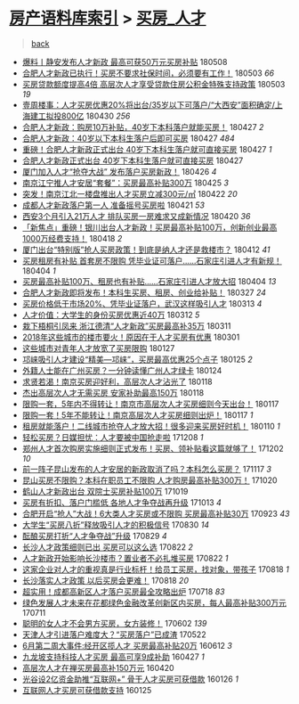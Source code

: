 [房产语料库索引](../../README.md)  > [买房_人才](买房_人才.md)
====
> [back](../README.md)

- [爆料丨静安发布人才新政 最高可获50万元买房补贴](http://jkwz.applinzi.com/ittc/7100692255302222864.html#%E7%88%86%E6%96%99%E4%B8%A8%E9%9D%99%E5%AE%89%E5%8F%91%E5%B8%83%E4%BA%BA%E6%89%8D%E6%96%B0%E6%94%BF+%E6%9C%80%E9%AB%98%E5%8F%AF%E8%8E%B750%E4%B8%87%E5%85%83%E4%B9%B0%E6%88%BF%E8%A1%A5%E8%B4%B4) 180508  
- [合肥人才新政已执行！买房不要求社保时间，必须要有工作！](http://jkwz.applinzi.com/ittc/7098807611598308369.html#%E5%90%88%E8%82%A5%E4%BA%BA%E6%89%8D%E6%96%B0%E6%94%BF%E5%B7%B2%E6%89%A7%E8%A1%8C%EF%BC%81%E4%B9%B0%E6%88%BF%E4%B8%8D%E8%A6%81%E6%B1%82%E7%A4%BE%E4%BF%9D%E6%97%B6%E9%97%B4%EF%BC%8C%E5%BF%85%E9%A1%BB%E8%A6%81%E6%9C%89%E5%B7%A5%E4%BD%9C%EF%BC%81) 180503 *66* 
- [买房贷款额度提高4倍 高层次人才享受贷款住房公积金特殊支持政策](http://jkwz.applinzi.com/ittc/7098774673133405194.html#%E4%B9%B0%E6%88%BF%E8%B4%B7%E6%AC%BE%E9%A2%9D%E5%BA%A6%E6%8F%90%E9%AB%984%E5%80%8D+%E9%AB%98%E5%B1%82%E6%AC%A1%E4%BA%BA%E6%89%8D%E4%BA%AB%E5%8F%97%E8%B4%B7%E6%AC%BE%E4%BD%8F%E6%88%BF%E5%85%AC%E7%A7%AF%E9%87%91%E7%89%B9%E6%AE%8A%E6%94%AF%E6%8C%81%E6%94%BF%E7%AD%96) 180503 *19* 
- [壹周楼事：人才买房优惠20%将出台/35岁以下可落户/“大西安”面积确定/上海建工拟投800亿](http://jkwz.applinzi.com/ittc/7097766596103898129.html#%E5%A3%B9%E5%91%A8%E6%A5%BC%E4%BA%8B%EF%BC%9A%E4%BA%BA%E6%89%8D%E4%B9%B0%E6%88%BF%E4%BC%98%E6%83%A020%25%E5%B0%86%E5%87%BA%E5%8F%B0%2F35%E5%B2%81%E4%BB%A5%E4%B8%8B%E5%8F%AF%E8%90%BD%E6%88%B7%2F%E2%80%9C%E5%A4%A7%E8%A5%BF%E5%AE%89%E2%80%9D%E9%9D%A2%E7%A7%AF%E7%A1%AE%E5%AE%9A%2F%E4%B8%8A%E6%B5%B7%E5%BB%BA%E5%B7%A5%E6%8B%9F%E6%8A%95800%E4%BA%BF) 180430 *256* 
- [合肥人才新政：购房10万补贴，40岁下本科落户就能买房！](http://jkwz.applinzi.com/ittc/7096656265289925648.html#%E5%90%88%E8%82%A5%E4%BA%BA%E6%89%8D%E6%96%B0%E6%94%BF%EF%BC%9A%E8%B4%AD%E6%88%BF10%E4%B8%87%E8%A1%A5%E8%B4%B4%EF%BC%8C40%E5%B2%81%E4%B8%8B%E6%9C%AC%E7%A7%91%E8%90%BD%E6%88%B7%E5%B0%B1%E8%83%BD%E4%B9%B0%E6%88%BF%EF%BC%81) 180427 *2* 
- [合肥人才新政：40岁以下本科生落户后即可买房](http://jkwz.applinzi.com/ittc/7096617794579989511.html#%E5%90%88%E8%82%A5%E4%BA%BA%E6%89%8D%E6%96%B0%E6%94%BF%EF%BC%9A40%E5%B2%81%E4%BB%A5%E4%B8%8B%E6%9C%AC%E7%A7%91%E7%94%9F%E8%90%BD%E6%88%B7%E5%90%8E%E5%8D%B3%E5%8F%AF%E4%B9%B0%E6%88%BF) 180427 *484* 
- [重磅！合肥人才新政正式出台 40岁下本科生落户就可直接买房](http://jkwz.applinzi.com/ittc/7096579559623492625.html#%E9%87%8D%E7%A3%85%EF%BC%81%E5%90%88%E8%82%A5%E4%BA%BA%E6%89%8D%E6%96%B0%E6%94%BF%E6%AD%A3%E5%BC%8F%E5%87%BA%E5%8F%B0+40%E5%B2%81%E4%B8%8B%E6%9C%AC%E7%A7%91%E7%94%9F%E8%90%BD%E6%88%B7%E5%B0%B1%E5%8F%AF%E7%9B%B4%E6%8E%A5%E4%B9%B0%E6%88%BF) 180427 *1* 
- [合肥人才新政正式出台 40岁下本科生落户就可直接买房](http://jkwz.applinzi.com/ittc/7096571014597313553.html#%E5%90%88%E8%82%A5%E4%BA%BA%E6%89%8D%E6%96%B0%E6%94%BF%E6%AD%A3%E5%BC%8F%E5%87%BA%E5%8F%B0+40%E5%B2%81%E4%B8%8B%E6%9C%AC%E7%A7%91%E7%94%9F%E8%90%BD%E6%88%B7%E5%B0%B1%E5%8F%AF%E7%9B%B4%E6%8E%A5%E4%B9%B0%E6%88%BF) 180427  
- [厦门加入人才“抢夺大战” 发布落户买房新政！](http://jkwz.applinzi.com/ittc/7096218325761917968.html#%E5%8E%A6%E9%97%A8%E5%8A%A0%E5%85%A5%E4%BA%BA%E6%89%8D%E2%80%9C%E6%8A%A2%E5%A4%BA%E5%A4%A7%E6%88%98%E2%80%9D+%E5%8F%91%E5%B8%83%E8%90%BD%E6%88%B7%E4%B9%B0%E6%88%BF%E6%96%B0%E6%94%BF%EF%BC%81) 180426 *4* 
- [南京江宁推人才安居“套餐”：买房最高补贴300万](http://jkwz.applinzi.com/ittc/7096064722317345803.html#%E5%8D%97%E4%BA%AC%E6%B1%9F%E5%AE%81%E6%8E%A8%E4%BA%BA%E6%89%8D%E5%AE%89%E5%B1%85%E2%80%9C%E5%A5%97%E9%A4%90%E2%80%9D%EF%BC%9A%E4%B9%B0%E6%88%BF%E6%9C%80%E9%AB%98%E8%A1%A5%E8%B4%B4300%E4%B8%87) 180425 *3* 
- [突发！南京江北一楼盘推出人才买房立减300元/㎡](http://jkwz.applinzi.com/ittc/7094697772303516679.html#%E7%AA%81%E5%8F%91%EF%BC%81%E5%8D%97%E4%BA%AC%E6%B1%9F%E5%8C%97%E4%B8%80%E6%A5%BC%E7%9B%98%E6%8E%A8%E5%87%BA%E4%BA%BA%E6%89%8D%E4%B9%B0%E6%88%BF%E7%AB%8B%E5%87%8F300%E5%85%83%2F%E3%8E%A1) 180422 *20* 
- [成都人才新政落户第一人 准备摇号买房啦](http://jkwz.applinzi.com/ittc/7094448655979512848.html#%E6%88%90%E9%83%BD%E4%BA%BA%E6%89%8D%E6%96%B0%E6%94%BF%E8%90%BD%E6%88%B7%E7%AC%AC%E4%B8%80%E4%BA%BA+%E5%87%86%E5%A4%87%E6%91%87%E5%8F%B7%E4%B9%B0%E6%88%BF%E5%95%A6) 180421 *53* 
- [西安3个月引入21万人才 排队买房一房难求又成新情况](http://jkwz.applinzi.com/ittc/7094166236281963530.html#%E8%A5%BF%E5%AE%893%E4%B8%AA%E6%9C%88%E5%BC%95%E5%85%A521%E4%B8%87%E4%BA%BA%E6%89%8D+%E6%8E%92%E9%98%9F%E4%B9%B0%E6%88%BF%E4%B8%80%E6%88%BF%E9%9A%BE%E6%B1%82%E5%8F%88%E6%88%90%E6%96%B0%E6%83%85%E5%86%B5) 180420 *36* 
- [「新焦点」重磅！银川出台人才新政！买房最高补贴100万，创新创业最高1000万经费支持！](http://jkwz.applinzi.com/ittc/7093337492029965323.html#%E3%80%8C%E6%96%B0%E7%84%A6%E7%82%B9%E3%80%8D%E9%87%8D%E7%A3%85%EF%BC%81%E9%93%B6%E5%B7%9D%E5%87%BA%E5%8F%B0%E4%BA%BA%E6%89%8D%E6%96%B0%E6%94%BF%EF%BC%81%E4%B9%B0%E6%88%BF%E6%9C%80%E9%AB%98%E8%A1%A5%E8%B4%B4100%E4%B8%87%EF%BC%8C%E5%88%9B%E6%96%B0%E5%88%9B%E4%B8%9A%E6%9C%80%E9%AB%981000%E4%B8%87%E7%BB%8F%E8%B4%B9%E6%94%AF%E6%8C%81%EF%BC%81) 180418 *2* 
- [厦门出台“特别版”抢人买房政策！到底是纳人才还是救楼市？](http://jkwz.applinzi.com/ittc/7091005527276651527.html#%E5%8E%A6%E9%97%A8%E5%87%BA%E5%8F%B0%E2%80%9C%E7%89%B9%E5%88%AB%E7%89%88%E2%80%9D%E6%8A%A2%E4%BA%BA%E4%B9%B0%E6%88%BF%E6%94%BF%E7%AD%96%EF%BC%81%E5%88%B0%E5%BA%95%E6%98%AF%E7%BA%B3%E4%BA%BA%E6%89%8D%E8%BF%98%E6%98%AF%E6%95%91%E6%A5%BC%E5%B8%82%EF%BC%9F) 180412 *41* 
- [买房租房有补贴 首套房不限购 凭毕业证可落户……石家庄引进人才有新规！](http://jkwz.applinzi.com/ittc/7088176757733852167.html#%E4%B9%B0%E6%88%BF%E7%A7%9F%E6%88%BF%E6%9C%89%E8%A1%A5%E8%B4%B4+%E9%A6%96%E5%A5%97%E6%88%BF%E4%B8%8D%E9%99%90%E8%B4%AD+%E5%87%AD%E6%AF%95%E4%B8%9A%E8%AF%81%E5%8F%AF%E8%90%BD%E6%88%B7%E2%80%A6%E2%80%A6%E7%9F%B3%E5%AE%B6%E5%BA%84%E5%BC%95%E8%BF%9B%E4%BA%BA%E6%89%8D%E6%9C%89%E6%96%B0%E8%A7%84%EF%BC%81) 180404 *1* 
- [买房最高补贴100万、租房也有补贴……石家庄引进人才放大招](http://jkwz.applinzi.com/ittc/7088119141066343441.html#%E4%B9%B0%E6%88%BF%E6%9C%80%E9%AB%98%E8%A1%A5%E8%B4%B4100%E4%B8%87%E3%80%81%E7%A7%9F%E6%88%BF%E4%B9%9F%E6%9C%89%E8%A1%A5%E8%B4%B4%E2%80%A6%E2%80%A6%E7%9F%B3%E5%AE%B6%E5%BA%84%E5%BC%95%E8%BF%9B%E4%BA%BA%E6%89%8D%E6%94%BE%E5%A4%A7%E6%8B%9B) 180404 *13* 
- [合肥人才新政即将发布！本科生买房、租房、创业给补贴！](http://jkwz.applinzi.com/ittc/7085092919826711568.html#%E5%90%88%E8%82%A5%E4%BA%BA%E6%89%8D%E6%96%B0%E6%94%BF%E5%8D%B3%E5%B0%86%E5%8F%91%E5%B8%83%EF%BC%81%E6%9C%AC%E7%A7%91%E7%94%9F%E4%B9%B0%E6%88%BF%E3%80%81%E7%A7%9F%E6%88%BF%E3%80%81%E5%88%9B%E4%B8%9A%E7%BB%99%E8%A1%A5%E8%B4%B4%EF%BC%81) 180327 *24* 
- [买房价格低于市场20%、凭毕业证落户，武汉这样吸引人才](http://jkwz.applinzi.com/ittc/7080027372076401675.html#%E4%B9%B0%E6%88%BF%E4%BB%B7%E6%A0%BC%E4%BD%8E%E4%BA%8E%E5%B8%82%E5%9C%BA20%25%E3%80%81%E5%87%AD%E6%AF%95%E4%B8%9A%E8%AF%81%E8%90%BD%E6%88%B7%EF%BC%8C%E6%AD%A6%E6%B1%89%E8%BF%99%E6%A0%B7%E5%90%B8%E5%BC%95%E4%BA%BA%E6%89%8D) 180313 *4* 
- [人才价值：大学生的身份买房优惠近40万](http://jkwz.applinzi.com/ittc/7079663117841990667.html#%E4%BA%BA%E6%89%8D%E4%BB%B7%E5%80%BC%EF%BC%9A%E5%A4%A7%E5%AD%A6%E7%94%9F%E7%9A%84%E8%BA%AB%E4%BB%BD%E4%B9%B0%E6%88%BF%E4%BC%98%E6%83%A0%E8%BF%9140%E4%B8%87) 180312 *5* 
- [栽下梧桐引凤来 浙江德清“人才新政”买房最高补35万](http://jkwz.applinzi.com/ittc/7079139812382868487.html#%E6%A0%BD%E4%B8%8B%E6%A2%A7%E6%A1%90%E5%BC%95%E5%87%A4%E6%9D%A5+%E6%B5%99%E6%B1%9F%E5%BE%B7%E6%B8%85%E2%80%9C%E4%BA%BA%E6%89%8D%E6%96%B0%E6%94%BF%E2%80%9D%E4%B9%B0%E6%88%BF%E6%9C%80%E9%AB%98%E8%A1%A535%E4%B8%87) 180311  
- [2018年这些城市的楼市要火！原因在于人才买房有优惠](http://jkwz.applinzi.com/ittc/7075464180931232778.html#2018%E5%B9%B4%E8%BF%99%E4%BA%9B%E5%9F%8E%E5%B8%82%E7%9A%84%E6%A5%BC%E5%B8%82%E8%A6%81%E7%81%AB%EF%BC%81%E5%8E%9F%E5%9B%A0%E5%9C%A8%E4%BA%8E%E4%BA%BA%E6%89%8D%E4%B9%B0%E6%88%BF%E6%9C%89%E4%BC%98%E6%83%A0) 180301  
- [这些城市对青年人才放宽了买房限购](http://jkwz.applinzi.com/ittc/7063189832673526790.html#%E8%BF%99%E4%BA%9B%E5%9F%8E%E5%B8%82%E5%AF%B9%E9%9D%92%E5%B9%B4%E4%BA%BA%E6%89%8D%E6%94%BE%E5%AE%BD%E4%BA%86%E4%B9%B0%E6%88%BF%E9%99%90%E8%B4%AD) 180127  
- [邛崃吸引人才建设“精美—邛崃”，买房最高优惠25个点子](http://jkwz.applinzi.com/ittc/7062560443862615046.html#%E9%82%9B%E5%B4%83%E5%90%B8%E5%BC%95%E4%BA%BA%E6%89%8D%E5%BB%BA%E8%AE%BE%E2%80%9C%E7%B2%BE%E7%BE%8E%E2%80%94%E9%82%9B%E5%B4%83%E2%80%9D%EF%BC%8C%E4%B9%B0%E6%88%BF%E6%9C%80%E9%AB%98%E4%BC%98%E6%83%A025%E4%B8%AA%E7%82%B9%E5%AD%90) 180125 *2* 
- [外籍人士能在广州买房？一分钟读懂广州人才绿卡](http://jkwz.applinzi.com/ittc/7062045578463020039.html#%E5%A4%96%E7%B1%8D%E4%BA%BA%E5%A3%AB%E8%83%BD%E5%9C%A8%E5%B9%BF%E5%B7%9E%E4%B9%B0%E6%88%BF%EF%BC%9F%E4%B8%80%E5%88%86%E9%92%9F%E8%AF%BB%E6%87%82%E5%B9%BF%E5%B7%9E%E4%BA%BA%E6%89%8D%E7%BB%BF%E5%8D%A1) 180124  
- [求贤若渴！南京买房迎好利，高层次人才沾光了](http://jkwz.applinzi.com/ittc/7059942345317811216.html#%E6%B1%82%E8%B4%A4%E8%8B%A5%E6%B8%B4%EF%BC%81%E5%8D%97%E4%BA%AC%E4%B9%B0%E6%88%BF%E8%BF%8E%E5%A5%BD%E5%88%A9%EF%BC%8C%E9%AB%98%E5%B1%82%E6%AC%A1%E4%BA%BA%E6%89%8D%E6%B2%BE%E5%85%89%E4%BA%86) 180118  
- [杰出高层次人才无需买房 安家补助最高150万](http://jkwz.applinzi.com/ittc/7059786347433165831.html#%E6%9D%B0%E5%87%BA%E9%AB%98%E5%B1%82%E6%AC%A1%E4%BA%BA%E6%89%8D%E6%97%A0%E9%9C%80%E4%B9%B0%E6%88%BF+%E5%AE%89%E5%AE%B6%E8%A1%A5%E5%8A%A9%E6%9C%80%E9%AB%98150%E4%B8%87) 180118  
- [限购一套，5年内不得转让！南京市高层次人才买房细则今天出台！](http://jkwz.applinzi.com/ittc/7059512159468258310.html#%E9%99%90%E8%B4%AD%E4%B8%80%E5%A5%97%EF%BC%8C5%E5%B9%B4%E5%86%85%E4%B8%8D%E5%BE%97%E8%BD%AC%E8%AE%A9%EF%BC%81%E5%8D%97%E4%BA%AC%E5%B8%82%E9%AB%98%E5%B1%82%E6%AC%A1%E4%BA%BA%E6%89%8D%E4%B9%B0%E6%88%BF%E7%BB%86%E5%88%99%E4%BB%8A%E5%A4%A9%E5%87%BA%E5%8F%B0%EF%BC%81) 180117  
- [限购一套！5年不能转让！南京高层次人才买房细则出炉！](http://jkwz.applinzi.com/ittc/7059485318313411601.html#%E9%99%90%E8%B4%AD%E4%B8%80%E5%A5%97%EF%BC%815%E5%B9%B4%E4%B8%8D%E8%83%BD%E8%BD%AC%E8%AE%A9%EF%BC%81%E5%8D%97%E4%BA%AC%E9%AB%98%E5%B1%82%E6%AC%A1%E4%BA%BA%E6%89%8D%E4%B9%B0%E6%88%BF%E7%BB%86%E5%88%99%E5%87%BA%E7%82%89%EF%BC%81) 180117 *1* 
- [租房就能落户！二线城市抢夺人才放大招！很多迎来买房好时机！](http://jkwz.applinzi.com/ittc/7056915152950002704.html#%E7%A7%9F%E6%88%BF%E5%B0%B1%E8%83%BD%E8%90%BD%E6%88%B7%EF%BC%81%E4%BA%8C%E7%BA%BF%E5%9F%8E%E5%B8%82%E6%8A%A2%E5%A4%BA%E4%BA%BA%E6%89%8D%E6%94%BE%E5%A4%A7%E6%8B%9B%EF%BC%81%E5%BE%88%E5%A4%9A%E8%BF%8E%E6%9D%A5%E4%B9%B0%E6%88%BF%E5%A5%BD%E6%97%B6%E6%9C%BA%EF%BC%81) 180110 *1* 
- [轻松买房？日媒担忧：人才要被中国抢走啦](http://jkwz.applinzi.com/ittc/7044841835065771024.html#%E8%BD%BB%E6%9D%BE%E4%B9%B0%E6%88%BF%EF%BC%9F%E6%97%A5%E5%AA%92%E6%8B%85%E5%BF%A7%EF%BC%9A%E4%BA%BA%E6%89%8D%E8%A6%81%E8%A2%AB%E4%B8%AD%E5%9B%BD%E6%8A%A2%E8%B5%B0%E5%95%A6) 171208 *1* 
- [郑州人才首次购房实施细则正式发布！买房、领补贴看这篇就够了！](http://jkwz.applinzi.com/ittc/7042447116306220048.html#%E9%83%91%E5%B7%9E%E4%BA%BA%E6%89%8D%E9%A6%96%E6%AC%A1%E8%B4%AD%E6%88%BF%E5%AE%9E%E6%96%BD%E7%BB%86%E5%88%99%E6%AD%A3%E5%BC%8F%E5%8F%91%E5%B8%83%EF%BC%81%E4%B9%B0%E6%88%BF%E3%80%81%E9%A2%86%E8%A1%A5%E8%B4%B4%E7%9C%8B%E8%BF%99%E7%AF%87%E5%B0%B1%E5%A4%9F%E4%BA%86%EF%BC%81) 171202 *10* 
- [前一阵子昆山发布的人才安居的新政取消了吗？本科怎么买房？](http://jkwz.applinzi.com/ittc/7036935390471128080.html#%E5%89%8D%E4%B8%80%E9%98%B5%E5%AD%90%E6%98%86%E5%B1%B1%E5%8F%91%E5%B8%83%E7%9A%84%E4%BA%BA%E6%89%8D%E5%AE%89%E5%B1%85%E7%9A%84%E6%96%B0%E6%94%BF%E5%8F%96%E6%B6%88%E4%BA%86%E5%90%97%EF%BC%9F%E6%9C%AC%E7%A7%91%E6%80%8E%E4%B9%88%E4%B9%B0%E6%88%BF%EF%BC%9F) 171117 *3* 
- [昆山买房不限购？本科在职员工不限购 人才购房最高补贴300万！](http://jkwz.applinzi.com/ittc/7026572691082052625.html#%E6%98%86%E5%B1%B1%E4%B9%B0%E6%88%BF%E4%B8%8D%E9%99%90%E8%B4%AD%EF%BC%9F%E6%9C%AC%E7%A7%91%E5%9C%A8%E8%81%8C%E5%91%98%E5%B7%A5%E4%B8%8D%E9%99%90%E8%B4%AD+%E4%BA%BA%E6%89%8D%E8%B4%AD%E6%88%BF%E6%9C%80%E9%AB%98%E8%A1%A5%E8%B4%B4300%E4%B8%87%EF%BC%81) 171020  
- [鹤山人才新政出台 双院士买房补贴100万](http://jkwz.applinzi.com/ittc/7026236853022360592.html#%E9%B9%A4%E5%B1%B1%E4%BA%BA%E6%89%8D%E6%96%B0%E6%94%BF%E5%87%BA%E5%8F%B0+%E5%8F%8C%E9%99%A2%E5%A3%AB%E4%B9%B0%E6%88%BF%E8%A1%A5%E8%B4%B4100%E4%B8%87) 171019  
- [买房有折扣、落户门槛低 各地人才争夺战再升级](http://jkwz.applinzi.com/ittc/7023709477650564113.html#%E4%B9%B0%E6%88%BF%E6%9C%89%E6%8A%98%E6%89%A3%E3%80%81%E8%90%BD%E6%88%B7%E9%97%A8%E6%A7%9B%E4%BD%8E+%E5%90%84%E5%9C%B0%E4%BA%BA%E6%89%8D%E4%BA%89%E5%A4%BA%E6%88%98%E5%86%8D%E5%8D%87%E7%BA%A7) 171013 *4* 
- [合肥开启“抢人”大战！6大类人才买房或不限购 买房最高补贴30万](http://jkwz.applinzi.com/ittc/7016184040594605072.html#%E5%90%88%E8%82%A5%E5%BC%80%E5%90%AF%E2%80%9C%E6%8A%A2%E4%BA%BA%E2%80%9D%E5%A4%A7%E6%88%98%EF%BC%816%E5%A4%A7%E7%B1%BB%E4%BA%BA%E6%89%8D%E4%B9%B0%E6%88%BF%E6%88%96%E4%B8%8D%E9%99%90%E8%B4%AD+%E4%B9%B0%E6%88%BF%E6%9C%80%E9%AB%98%E8%A1%A5%E8%B4%B430%E4%B8%87) 170923 *43* 
- [大学生“买房八折”释放吸引人才的积极信号](http://jkwz.applinzi.com/ittc/7007748064046220304.html#%E5%A4%A7%E5%AD%A6%E7%94%9F%E2%80%9C%E4%B9%B0%E6%88%BF%E5%85%AB%E6%8A%98%E2%80%9D%E9%87%8A%E6%94%BE%E5%90%B8%E5%BC%95%E4%BA%BA%E6%89%8D%E7%9A%84%E7%A7%AF%E6%9E%81%E4%BF%A1%E5%8F%B7) 170830 *14* 
- [酝酿买房打折“人才争夺战”升级](http://jkwz.applinzi.com/ittc/7007244294015157265.html#%E9%85%9D%E9%85%BF%E4%B9%B0%E6%88%BF%E6%89%93%E6%8A%98%E2%80%9C%E4%BA%BA%E6%89%8D%E4%BA%89%E5%A4%BA%E6%88%98%E2%80%9D%E5%8D%87%E7%BA%A7) 170829 *4* 
- [长沙人才政策细则已出 买房可以这么选](http://jkwz.applinzi.com/ittc/7004681700473570320.html#%E9%95%BF%E6%B2%99%E4%BA%BA%E6%89%8D%E6%94%BF%E7%AD%96%E7%BB%86%E5%88%99%E5%B7%B2%E5%87%BA+%E4%B9%B0%E6%88%BF%E5%8F%AF%E4%BB%A5%E8%BF%99%E4%B9%88%E9%80%89) 170822 *2* 
- [人才新政开始影响长沙楼市？置业者不必扎堆买房](http://jkwz.applinzi.com/ittc/7004670560507003920.html#%E4%BA%BA%E6%89%8D%E6%96%B0%E6%94%BF%E5%BC%80%E5%A7%8B%E5%BD%B1%E5%93%8D%E9%95%BF%E6%B2%99%E6%A5%BC%E5%B8%82%EF%BC%9F%E7%BD%AE%E4%B8%9A%E8%80%85%E4%B8%8D%E5%BF%85%E6%89%8E%E5%A0%86%E4%B9%B0%E6%88%BF) 170822 *1* 
- [这家企业对人才的重视真是行业标杆！给员工买房，找对象，带孩子](http://jkwz.applinzi.com/ittc/7003177489621582864.html#%E8%BF%99%E5%AE%B6%E4%BC%81%E4%B8%9A%E5%AF%B9%E4%BA%BA%E6%89%8D%E7%9A%84%E9%87%8D%E8%A7%86%E7%9C%9F%E6%98%AF%E8%A1%8C%E4%B8%9A%E6%A0%87%E6%9D%86%EF%BC%81%E7%BB%99%E5%91%98%E5%B7%A5%E4%B9%B0%E6%88%BF%EF%BC%8C%E6%89%BE%E5%AF%B9%E8%B1%A1%EF%BC%8C%E5%B8%A6%E5%AD%A9%E5%AD%90) 170818 *1* 
- [长沙落实人才政策 以后买房会更难！](http://jkwz.applinzi.com/ittc/7003165592356652048.html#%E9%95%BF%E6%B2%99%E8%90%BD%E5%AE%9E%E4%BA%BA%E6%89%8D%E6%94%BF%E7%AD%96+%E4%BB%A5%E5%90%8E%E4%B9%B0%E6%88%BF%E4%BC%9A%E6%9B%B4%E9%9A%BE%EF%BC%81) 170818 *20* 
- [超实用！成都高新区人才落户买房最全攻略出炉](http://jkwz.applinzi.com/ittc/6991600578420278289.html#%E8%B6%85%E5%AE%9E%E7%94%A8%EF%BC%81%E6%88%90%E9%83%BD%E9%AB%98%E6%96%B0%E5%8C%BA%E4%BA%BA%E6%89%8D%E8%90%BD%E6%88%B7%E4%B9%B0%E6%88%BF%E6%9C%80%E5%85%A8%E6%94%BB%E7%95%A5%E5%87%BA%E7%82%89) 170718 *83* 
- [绿色发展人才未来在花都绿色金融改革创新区内买房，每人最高补贴300万元](http://jkwz.applinzi.com/ittc/6989104195914171409.html#%E7%BB%BF%E8%89%B2%E5%8F%91%E5%B1%95%E4%BA%BA%E6%89%8D%E6%9C%AA%E6%9D%A5%E5%9C%A8%E8%8A%B1%E9%83%BD%E7%BB%BF%E8%89%B2%E9%87%91%E8%9E%8D%E6%94%B9%E9%9D%A9%E5%88%9B%E6%96%B0%E5%8C%BA%E5%86%85%E4%B9%B0%E6%88%BF%EF%BC%8C%E6%AF%8F%E4%BA%BA%E6%9C%80%E9%AB%98%E8%A1%A5%E8%B4%B4300%E4%B8%87%E5%85%83) 170711  
- [聪明的女人才不会男方买房，女方装修！](http://jkwz.applinzi.com/ittc/6974641937125475333.html#%E8%81%AA%E6%98%8E%E7%9A%84%E5%A5%B3%E4%BA%BA%E6%89%8D%E4%B8%8D%E4%BC%9A%E7%94%B7%E6%96%B9%E4%B9%B0%E6%88%BF%EF%BC%8C%E5%A5%B3%E6%96%B9%E8%A3%85%E4%BF%AE%EF%BC%81) 170602 *139* 
- [天津人才引进落户难度大？“买房落户”已成渣](http://jkwz.applinzi.com/ittc/6970490529526580228.html#%E5%A4%A9%E6%B4%A5%E4%BA%BA%E6%89%8D%E5%BC%95%E8%BF%9B%E8%90%BD%E6%88%B7%E9%9A%BE%E5%BA%A6%E5%A4%A7%EF%BC%9F%E2%80%9C%E4%B9%B0%E6%88%BF%E8%90%BD%E6%88%B7%E2%80%9D%E5%B7%B2%E6%88%90%E6%B8%A3) 170522  
- [6月第二周大事件:经开区揽人才 买房最高补贴20万](http://jkwz.applinzi.com/ittc/6842843161713705989.html#6%E6%9C%88%E7%AC%AC%E4%BA%8C%E5%91%A8%E5%A4%A7%E4%BA%8B%E4%BB%B6%3A%E7%BB%8F%E5%BC%80%E5%8C%BA%E6%8F%BD%E4%BA%BA%E6%89%8D+%E4%B9%B0%E6%88%BF%E6%9C%80%E9%AB%98%E8%A1%A5%E8%B4%B420%E4%B8%87) 160612 *3* 
- [九龙坡支持科技人才买房 最高可享9成补助](http://jkwz.applinzi.com/ittc/6825664491291149317.html#%E4%B9%9D%E9%BE%99%E5%9D%A1%E6%94%AF%E6%8C%81%E7%A7%91%E6%8A%80%E4%BA%BA%E6%89%8D%E4%B9%B0%E6%88%BF+%E6%9C%80%E9%AB%98%E5%8F%AF%E4%BA%AB9%E6%88%90%E8%A1%A5%E5%8A%A9) 160427 *1* 
- [高层次人才在禅买房最高补150万元](http://jkwz.applinzi.com/ittc/6823095683653305348.html#%E9%AB%98%E5%B1%82%E6%AC%A1%E4%BA%BA%E6%89%8D%E5%9C%A8%E7%A6%85%E4%B9%B0%E6%88%BF%E6%9C%80%E9%AB%98%E8%A1%A5150%E4%B8%87%E5%85%83) 160420  
- [光谷设2亿资金助推“互联网+” 骨干人才买房可获借款](http://jkwz.applinzi.com/ittc/6791512648147534853.html#%E5%85%89%E8%B0%B7%E8%AE%BE2%E4%BA%BF%E8%B5%84%E9%87%91%E5%8A%A9%E6%8E%A8%E2%80%9C%E4%BA%92%E8%81%94%E7%BD%91%2B%E2%80%9D+%E9%AA%A8%E5%B9%B2%E4%BA%BA%E6%89%8D%E4%B9%B0%E6%88%BF%E5%8F%AF%E8%8E%B7%E5%80%9F%E6%AC%BE) 160126 *1* 
- [互联网人才买房可获借款支持](http://jkwz.applinzi.com/ittc/6791171720304133125.html#%E4%BA%92%E8%81%94%E7%BD%91%E4%BA%BA%E6%89%8D%E4%B9%B0%E6%88%BF%E5%8F%AF%E8%8E%B7%E5%80%9F%E6%AC%BE%E6%94%AF%E6%8C%81) 160125  
